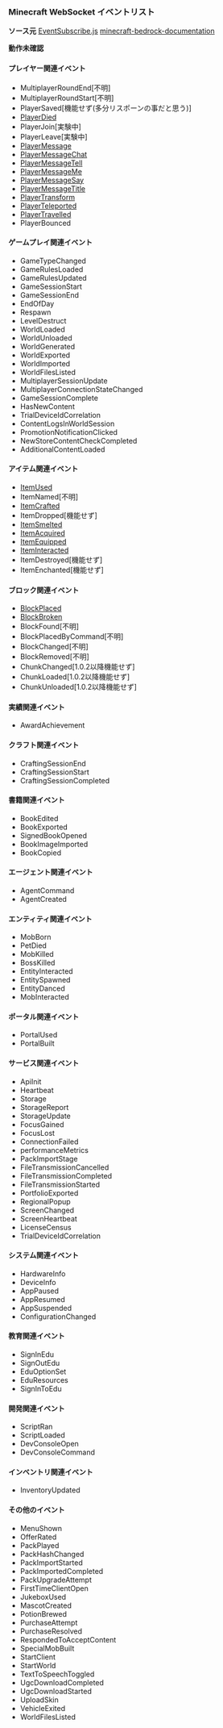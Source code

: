 ### Minecraft WebSocket イベントリスト

**ソース元**
[EventSubscribe.js](https://gist.github.com/jocopa3/5f718f4198f1ea91a37e3a9da468675c#file-mcpe-w10-event-names)
[minecraft-bedrock-documentation](https://github.com/MisteFr/minecraft-bedrock-documentation/blob/master/release/1.12.0.28/1.12.0.28_wssEvents.md)

**動作未確認**

#### プレイヤー関連イベント
- MultiplayerRoundEnd[不明]
- MultiplayerRoundStart[不明]
- PlayerSaved[機能せず(多分リスポーンの事だと思う)]
- [PlayerDied](./event/playerEvent/PlayerDied.md)
- PlayerJoin[実験中]
- PlayerLeave[実験中]
- [PlayerMessage](./event/playerEvent/PlayerMessage.md)
- [PlayerMessageChat](./event/playerEvent/PlayerMessage.md)
- [PlayerMessageTell](./event/playerEvent/PlayerMessage.md)
- [PlayerMessageMe](./event/playerEvent/PlayerMessage.md)
- [PlayerMessageSay](./event/playerEvent/PlayerMessage.md)
- [PlayerMessageTitle](./event/playerEvent/PlayerMessage.md)
- [PlayerTransform](./event/playerEvent/PlayerTransform.md)
- [PlayerTeleported](./event/playerEvent/PlayerTeleported.md)
- [PlayerTravelled](./event/playerEvent/PlayerTravelled.md)
- PlayerBounced

#### ゲームプレイ関連イベント
- GameTypeChanged
- GameRulesLoaded
- GameRulesUpdated
- GameSessionStart
- GameSessionEnd
- EndOfDay
- Respawn
- LevelDestruct
- WorldLoaded
- WorldUnloaded
- WorldGenerated
- WorldExported
- WorldImported
- WorldFilesListed
- MultiplayerSessionUpdate
- MultiplayerConnectionStateChanged
- GameSessionComplete
- HasNewContent
- TrialDeviceIdCorrelation
- ContentLogsInWorldSession
- PromotionNotificationClicked
- NewStoreContentCheckCompleted
- AdditionalContentLoaded

#### アイテム関連イベント
- [ItemUsed](./event/ItemEvent/ItemUsed.md)
- ItemNamed[不明]
- [ItemCrafted](./event/ItemEvent/ItemCrafted.md)
- ItemDropped[機能せず]
- [ItemSmelted](./event/ItemEvent/ItemSmelted.md)
- [ItemAcquired](./event/ItemEvent/ItemAcquired.md)
- [ItemEquipped](./event/ItemEvent/ItemEquipped.md)
- [ItemInteracted](./event/ItemEvent/ItemInteracted.md)
- ItemDestroyed[機能せず]
- ItemEnchanted[機能せず]

#### ブロック関連イベント
- [BlockPlaced](./event/blockEvent/BlockPlaced.md)
- [BlockBroken](./event/blockEvent/BlockBroken.md)
- BlockFound[不明]
- BlockPlacedByCommand[不明]
- BlockChanged[不明]
- BlockRemoved[不明]
- ChunkChanged[1.0.2以降機能せず]
- ChunkLoaded[1.0.2以降機能せず]
- ChunkUnloaded[1.0.2以降機能せず]

#### 実績関連イベント
- AwardAchievement

#### クラフト関連イベント
- CraftingSessionEnd
- CraftingSessionStart
- CraftingSessionCompleted

#### 書籍関連イベント
- BookEdited
- BookExported
- SignedBookOpened
- BookImageImported
- BookCopied

#### エージェント関連イベント
- AgentCommand
- AgentCreated

#### エンティティ関連イベント
- MobBorn
- PetDied
- MobKilled
- BossKilled
- EntityInteracted
- EntitySpawned
- EntityDanced
- MobInteracted

#### ポータル関連イベント
- PortalUsed
- PortalBuilt

#### サービス関連イベント
- ApiInit
- Heartbeat
- Storage
- StorageReport
- StorageUpdate
- FocusGained
- FocusLost
- ConnectionFailed
- performanceMetrics
- PackImportStage
- FileTransmissionCancelled
- FileTransmissionCompleted
- FileTransmissionStarted
- PortfolioExported
- RegionalPopup
- ScreenChanged
- ScreenHeartbeat
- LicenseCensus
- TrialDeviceIdCorrelation

#### システム関連イベント
- HardwareInfo
- DeviceInfo
- AppPaused
- AppResumed
- AppSuspended
- ConfigurationChanged

#### 教育関連イベント
- SignInEdu
- SignOutEdu
- EduOptionSet
- EduResources
- SignInToEdu

#### 開発関連イベント
- ScriptRan
- ScriptLoaded
- DevConsoleOpen
- DevConsoleCommand

#### インベントリ関連イベント
- InventoryUpdated

#### その他のイベント
- MenuShown
- OfferRated
- PackPlayed
- PackHashChanged
- PackImportStarted
- PackImportedCompleted
- PackUpgradeAttempt
- FirstTimeClientOpen
- JukeboxUsed
- MascotCreated
- PotionBrewed
- PurchaseAttempt
- PurchaseResolved
- RespondedToAcceptContent
- SpecialMobBuilt
- StartClient
- StartWorld
- TextToSpeechToggled
- UgcDownloadCompleted
- UgcDownloadStarted
- UploadSkin
- VehicleExited
- WorldFilesListed